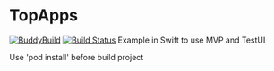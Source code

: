 # TopApps
[![BuddyBuild](https://dashboard.buddybuild.com/api/statusImage?appID=573444665e9cec01008e8fa7&branch=master&build=latest)](https://dashboard.buddybuild.com/apps/573444665e9cec01008e8fa7/build/latest)
[![Build Status](https://travis-ci.org/ndleon09/TopApps.svg?branch=master)](https://travis-ci.org/ndleon09/TopApps)
Example in Swift to use MVP and TestUI

Use 'pod install' before build project
